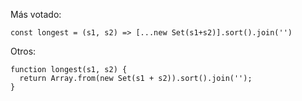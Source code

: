 Más votado:

```
const longest = (s1, s2) => [...new Set(s1+s2)].sort().join('')
```

Otros:

```
function longest(s1, s2) {
  return Array.from(new Set(s1 + s2)).sort().join('');
}
```